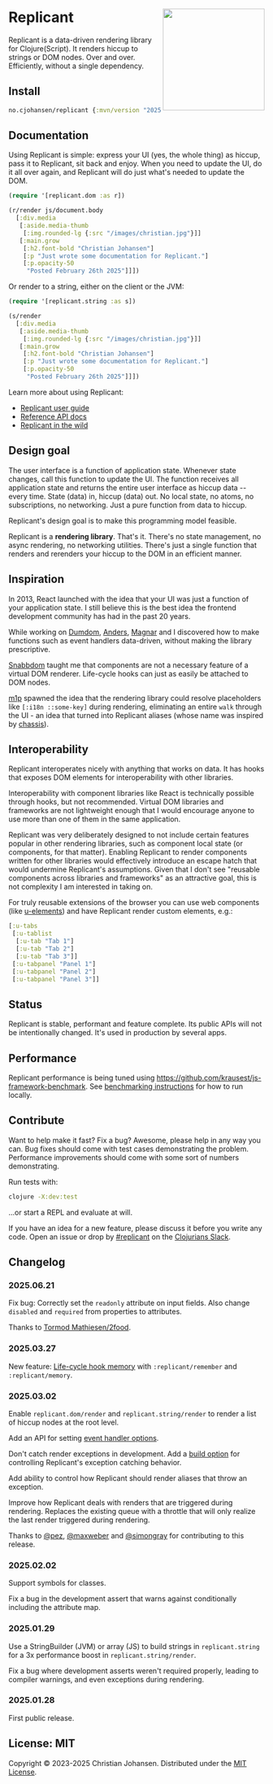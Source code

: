 # <img src="logo.svg" align="right" width="200"> Replicant

Replicant is a data-driven rendering library for Clojure(Script). It renders
hiccup to strings or DOM nodes. Over and over. Efficiently, without a single
dependency.

## Install

```clj
no.cjohansen/replicant {:mvn/version "2025.06.21"}
```

## Documentation

Using Replicant is simple: express your UI (yes, the whole thing) as hiccup,
pass it to Replicant, sit back and enjoy. When you need to update the UI, do it
all over again, and Replicant will do just what's needed to update the DOM.

```clj
(require '[replicant.dom :as r])

(r/render js/document.body
  [:div.media
   [:aside.media-thumb
    [:img.rounded-lg {:src "/images/christian.jpg"}]]
   [:main.grow
    [:h2.font-bold "Christian Johansen"]
    [:p "Just wrote some documentation for Replicant."]
    [:p.opacity-50
     "Posted February 26th 2025"]]])
```

Or render to a string, either on the client or the JVM:

```clj
(require '[replicant.string :as s])

(s/render
  [:div.media
   [:aside.media-thumb
    [:img.rounded-lg {:src "/images/christian.jpg"}]]
   [:main.grow
    [:h2.font-bold "Christian Johansen"]
    [:p "Just wrote some documentation for Replicant."]
    [:p.opacity-50
     "Posted February 26th 2025"]]])
```

Learn more about using Replicant:

- [Replicant user guide](https://replicant.fun/learn/)
- [Reference API docs](https://cljdoc.org/d/no.cjohansen/replicant/)
- [Replicant in the wild](https://replicant.fun/in-the-wild/)

## Design goal

The user interface is a function of application state. Whenever state changes,
call this function to update the UI. The function receives all application state
and returns the entire user interface as hiccup data -- every time. State (data)
in, hiccup (data) out. No local state, no atoms, no subscriptions, no
networking. Just a pure function from data to hiccup.

Replicant's design goal is to make this programming model feasible.

Replicant is a **rendering library**. That's it. There's no state management, no
async rendering, no networking utilities. There's just a single function that
renders and rerenders your hiccup to the DOM in an efficient manner.

## Inspiration

In 2013, React launched with the idea that your UI was just a function of your
application state. I still believe this is the best idea the frontend
development community has had in the past 20 years.

While working on [Dumdom](https://github.com/cjohansen/dumdom),
[Anders](https://github.com/duckyuck), [Magnar](https://magnars.com/) and I
discovered how to make functions such as event handlers data-driven, without
making the library prescriptive.

[Snabbdom](https://github.com/snabbdom) taught me that components are not a
necessary feature of a virtual DOM renderer. Life-cycle hooks can just as easily
be attached to DOM nodes.

[m1p](https://github.com/cjohansen/m1p) spawned the idea that the rendering
library could resolve placeholders like `[:i18n ::some-key]` during rendering,
eliminating an entire `walk` through the UI - an idea that turned into Replicant
aliases (whose name was inspired by
[chassis](https://github.com/onionpancakes/chassis)).

## Interoperability

Replicant interoperates nicely with anything that works on data. It has hooks
that exposes DOM elements for interoperability with other libraries.

Interoperability with component libraries like React is technically possible
through hooks, but not recommended. Virtual DOM libraries and frameworks are not
lightweight enough that I would encourage anyone to use more than one of them in
the same application.

Replicant was very deliberately designed to not include certain features popular
in other rendering libraries, such as component local state (or components, for
that matter). Enabling Replicant to render components written for other
libraries would effectively introduce an escape hatch that would undermine
Replicant's assumptions. Given that I don't see "reusable components across
libraries and frameworks" as an attractive goal, this is not complexity I am
interested in taking on.

For truly reusable extensions of the browser you can use web components (like
[u-elements](https://u-elements.github.io/)) and have Replicant render custom
elements, e.g.:

```clj
[:u-tabs
 [:u-tablist
  [:u-tab "Tab 1"]
  [:u-tab "Tab 2"]
  [:u-tab "Tab 3"]]
 [:u-tabpanel "Panel 1"]
 [:u-tabpanel "Panel 2"]
 [:u-tabpanel "Panel 3"]]
```

## Status

Replicant is stable, performant and feature complete. Its public APIs will not
be intentionally changed. It's used in production by several apps.

## Performance

Replicant performance is being tuned using
https://github.com/krausest/js-framework-benchmark. See [benchmarking
instructions](benchmarking.md) for how to run locally.

## Contribute

Want to help make it fast? Fix a bug? Awesome, please help in any way you can.
Bug fixes should come with test cases demonstrating the problem. Performance
improvements should come with some sort of numbers demonstrating.

Run tests with:

```sh
clojure -X:dev:test
```

...or start a REPL and evaluate at will.

If you have an idea for a new feature, please discuss it before you write any
code. Open an issue or drop by
[#replicant](https://clojurians.slack.com/archives/C06JZ4X334N) on the
[Clojurians Slack](http://clojurians.net/).

## Changelog

### 2025.06.21

Fix bug: Correctly set the `readonly` attribute on input fields. Also change
`disabled` and `required` from properties to attributes.

Thanks to [Tormod Mathiesen/2food](https://github.com/2food).

### 2025.03.27

New feature: [Life-cycle hook
memory](https://replicant.fun/life-cycle-hooks/#memory) with
`:replicant/remember` and `:replicant/memory`.

### 2025.03.02

Enable `replicant.dom/render` and `replicant.string/render` to render a list of
hiccup nodes at the root level.

Add an API for setting [event handler
options](https://replicant.fun/event-handlers/#options).

Don't catch render exceptions in development. Add a [build
option](https://replicant.fun/build-options/) for controlling Replicant's
exception catching behavior.

Add ability to control how Replicant should render aliases that throw an
exception.

Improve how Replicant deals with renders that are triggered during rendering.
Replaces the existing queue with a throttle that will only realize the last
render triggered during rendering.

Thanks to [@pez](https://github.com/pez),
[@maxweber](https://github.com/maxweber) and
[@simongray](https://github.com/simongray) for contributing to this release.

### 2025.02.02

Support symbols for classes.

Fix a bug in the development assert that warns against conditionally including
the attribute map.

### 2025.01.29

Use a StringBuilder (JVM) or array (JS) to build strings in `replicant.string`
for a 3x performance boost in `replicant.string/render`.

Fix a bug where development asserts weren't required properly, leading to
compiler warnings, and even exceptions during rendering.

### 2025.01.28

First public release.

## License: MIT

Copyright © 2023-2025 Christian Johansen. Distributed under the [MIT
License](https://opensource.org/license/mit).

